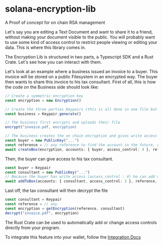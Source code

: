 # solana-encryption-lib
A Proof of concept for on chain RSA management

Let's say you are editing a Text Document and want to share it to a friend, without making your document visible to the public.
You will probably want to use some kind of access control to restrict people viewing or editing your data.
This is where this library comes in.

The Encryption Lib is structured in two parts, a Typescript SDK and a Rust Crate. Let's see how you can interact with them.

Let's look at an example where a business issued an invoice to a buyer. This invoice will be stored on a public Filesystem in an encrypted way. The buyer then wants to share this invoice to his tax consultant.
First of all, this is how the code on the Business side should look like:
```ts
// Create a symmetric encryption key
const encryption = new Encryption()

// Create the three parties Keypairs (this is all done in one file but can be done in multiple)
const business = Keypair.generate()

// The business first encrypts and uploads their file
encrypt("invoice.pdf, encryption)

// The business creates the on chain encryption and gives write access control to the buyer
const buyer = new PublicKey("...")
const reference = // any reference to find the account in the future, can be Mint ID, file link, person name etc..
await createBox(encryption, accounts: { buyer, access_control: 4 }, reference, business)
```
Then, the buyer can give access to his tax consultant.
```ts
const buyer = Keypair
const consultant = new PublicKey("...")
// Because the buyer has write access (access_control : 4) he can add new users to the file.
await addToBox(accounts: { consultant, access_control: 2 }, reference, buyer) // (read access control)
```
Last off, the tax consultant will then decrypt the file
```ts
const consultant = Keypair
const reference = // any
const encryption = getEncryption(reference, consultant)
decrypt("invoice.pdf", encryption)
```
The Rust Crate can be used to automatically add or change access controls directly from your program.

To integrate this feature into your wallet, follow the [Integration Docs]()

